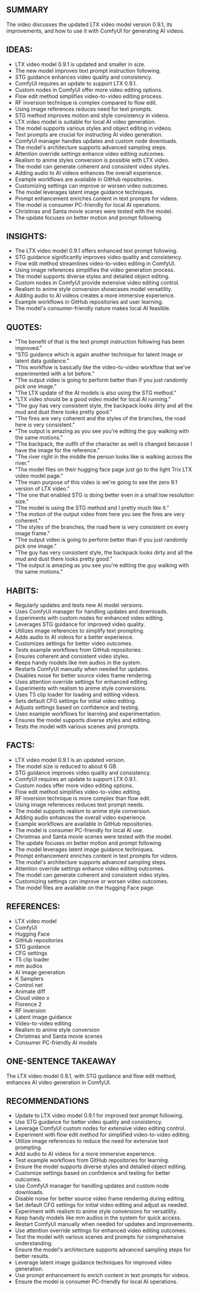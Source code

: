 ## SUMMARY

The video discusses the updated LTX video model version 0.9.1, its improvements, and how to use it with ComfyUI for generating AI videos.

## IDEAS:

- LTX video model 0.9.1 is updated and smaller in size.
- The new model improves text prompt instruction following.
- STG guidance enhances video quality and consistency.
- ComfyUI requires an update to support LTX 0.9.1.
- Custom nodes in ComfyUI offer more video editing options.
- Flow edit method simplifies video-to-video editing process.
- RF inversion technique is complex compared to flow edit.
- Using image references reduces need for text prompts.
- STG method improves motion and style consistency in videos.
- LTX video model is suitable for local AI video generation.
- The model supports various styles and object editing in videos.
- Text prompts are crucial for instructing AI video generation.
- ComfyUI manager handles updates and custom node downloads.
- The model's architecture supports advanced sampling steps.
- Attention override settings enhance video editing outcomes.
- Realism to anime styles conversion is possible with LTX video.
- The model can generate coherent and consistent video styles.
- Adding audio to AI videos enhances the overall experience.
- Example workflows are available in GitHub repositories.
- Customizing settings can improve or worsen video outcomes.
- The model leverages latent image guidance techniques.
- Prompt enhancement enriches content in text prompts for videos.
- The model is consumer PC-friendly for local AI operations.
- Christmas and Santa movie scenes were tested with the model.
- The update focuses on better motion and prompt following.

## INSIGHTS:

- The LTX video model 0.9.1 offers enhanced text prompt following.
- STG guidance significantly improves video quality and consistency.
- Flow edit method streamlines video-to-video editing in ComfyUI.
- Using image references simplifies the video generation process.
- The model supports diverse styles and detailed object editing.
- Custom nodes in ComfyUI provide extensive video editing control.
- Realism to anime style conversion showcases model versatility.
- Adding audio to AI videos creates a more immersive experience.
- Example workflows in GitHub repositories aid user learning.
- The model's consumer-friendly nature makes local AI feasible.

## QUOTES:

- "The benefit of that is the text prompt instruction following has been improved."
- "STG guidance which is again another technique for latent image or latent data guidance."
- "This workflow is basically like the video-to-video workflow that we've experimented with a lot before."
- "The output video is going to perform better than if you just randomly pick one image."
- "The LTX update of the AI models is also using the STG method."
- "LTX video should be a good video model for local AI running."
- "The guy has very consistent style, the backpack looks dirty and all the mud and dust there looks pretty good."
- "The fires are very coherent and the styles of the branches, the road here is very consistent."
- "The output is amazing as you see you're editing the guy walking with the same motions."
- "The backpack, the outfit of the character as well is changed because I have the image for the reference."
- "The river right in the middle the person looks like is walking across the river."
- "The model files on their hugging face page just go to the light Trix LTX video model page."
- "The main purpose of this video is we're going to see the zero 9.1 version of LTX video."
- "The one that enabled STG is doing better even in a small low resolution size."
- "The model is using the STG method and I pretty much like it."
- "The motion of the output video from here you see the fires are very coherent."
- "The styles of the branches, the road here is very consistent on every image frame."
- "The output video is going to perform better than if you just randomly pick one image."
- "The guy has very consistent style, the backpack looks dirty and all the mud and dust there looks pretty good."
- "The output is amazing as you see you're editing the guy walking with the same motions."

## HABITS:

- Regularly updates and tests new AI model versions.
- Uses ComfyUI manager for handling updates and downloads.
- Experiments with custom nodes for enhanced video editing.
- Leverages STG guidance for improved video quality.
- Utilizes image references to simplify text prompting.
- Adds audio to AI videos for a better experience.
- Customizes settings for better video outcomes.
- Tests example workflows from GitHub repositories.
- Ensures coherent and consistent video styles.
- Keeps handy models like mm audios in the system.
- Restarts ComfyUI manually when needed for updates.
- Disables noise for better source video frame rendering.
- Uses attention override settings for enhanced editing.
- Experiments with realism to anime style conversions.
- Uses T5 clip loader for loading and editing videos.
- Sets default CFG settings for initial video editing.
- Adjusts settings based on confidence and testing.
- Uses example workflows for learning and experimentation.
- Ensures the model supports diverse styles and editing.
- Tests the model with various scenes and prompts.

## FACTS:

- LTX video model 0.9.1 is an updated version.
- The model size is reduced to about 6 GB.
- STG guidance improves video quality and consistency.
- ComfyUI requires an update to support LTX 0.9.1.
- Custom nodes offer more video editing options.
- Flow edit method simplifies video-to-video editing.
- RF inversion technique is more complex than flow edit.
- Using image references reduces text prompt needs.
- The model supports realism to anime style conversion.
- Adding audio enhances the overall video experience.
- Example workflows are available in GitHub repositories.
- The model is consumer PC-friendly for local AI use.
- Christmas and Santa movie scenes were tested with the model.
- The update focuses on better motion and prompt following.
- The model leverages latent image guidance techniques.
- Prompt enhancement enriches content in text prompts for videos.
- The model's architecture supports advanced sampling steps.
- Attention override settings enhance video editing outcomes.
- The model can generate coherent and consistent video styles.
- Customizing settings can improve or worsen video outcomes.
- The model files are available on the Hugging Face page.

## REFERENCES:

- LTX video model
- ComfyUI
- Hugging Face
- GitHub repositories
- STG guidance
- CFG settings
- T5 clip loader
- mm audios
- AI image generation
- K Samplers
- Control net
- Animate diff
- Cloud video x
- Florence 2
- RF inversion
- Latent image guidance
- Video-to-video editing
- Realism to anime style conversion
- Christmas and Santa movie scenes
- Consumer PC-friendly AI models

## ONE-SENTENCE TAKEAWAY

The LTX video model 0.9.1, with STG guidance and flow edit method, enhances AI video generation in ComfyUI.

## RECOMMENDATIONS

- Update to LTX video model 0.9.1 for improved text prompt following.
- Use STG guidance for better video quality and consistency.
- Leverage ComfyUI custom nodes for extensive video editing control.
- Experiment with flow edit method for simplified video-to-video editing.
- Utilize image references to reduce the need for extensive text prompting.
- Add audio to AI videos for a more immersive experience.
- Test example workflows from GitHub repositories for learning.
- Ensure the model supports diverse styles and detailed object editing.
- Customize settings based on confidence and testing for better outcomes.
- Use ComfyUI manager for handling updates and custom node downloads.
- Disable noise for better source video frame rendering during editing.
- Set default CFG settings for initial video editing and adjust as needed.
- Experiment with realism to anime style conversions for versatility.
- Keep handy models like mm audios in the system for quick access.
- Restart ComfyUI manually when needed for updates and improvements.
- Use attention override settings for enhanced video editing outcomes.
- Test the model with various scenes and prompts for comprehensive understanding.
- Ensure the model's architecture supports advanced sampling steps for better results.
- Leverage latent image guidance techniques for improved video generation.
- Use prompt enhancement to enrich content in text prompts for videos.
- Ensure the model is consumer PC-friendly for local AI operations.

